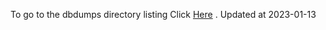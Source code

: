 To go to the dbdumps directory listing Click [Here](https://ipfs.io/ipfs/bafkreicilssa4gtr7xqmjhpiw6ebfoldrzmrmbtmqqq5fsso5vg66wy3ni) . Updated at 2023-01-13